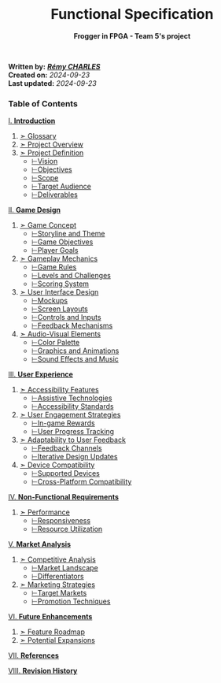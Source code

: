 <!-- PROJECT LOGO -->
<br />
<div align="center">
  <h1 align="center">Functional Specification</h1>
  <p align="center">
    <strong>Frogger in FPGA - Team 5's project</strong>
    <br />
  
  </p>
</div>

</br>

**Written by:** [***Rémy CHARLES***](#) </br>
**Created on:** *2024-09-23* </br>
**Last updated:** *2024-09-23*

<!-- TABLE OF CONTENTS -->

### Table of Contents

[I. **Introduction**](#i-introduction)
   1. [➣ Glossary](#1-glossary)
   2. [➣ Project Overview](#2-project-overview)
   3. [➣ Project Definition](#3-project-definition)
      - [⊢Vision](#vision)
      - [⊢Objectives](#objectives)
      - [⊢Scope](#scope)
      - [⊢Target Audience](#target-audience)
      - [⊢Deliverables](#deliverables)
  
[II. **Game Design**](#ii-game-design)
   1. [➣ Game Concept](#1-game-concept)
      - [⊢Storyline and Theme](#storyline-and-theme)
      - [⊢Game Objectives](#game-objectives)
      - [⊢Player Goals](#player-goals)
   2. [➣ Gameplay Mechanics](#2-gameplay-mechanics)
      - [⊢Game Rules](#game-rules)
      - [⊢Levels and Challenges](#levels-and-challenges)
      - [⊢Scoring System](#scoring-system)
   3. [➣ User Interface Design](#3-user-interface-design)
      - [⊢Mockups](#mockups)
      - [⊢Screen Layouts](#screen-layouts)
      - [⊢Controls and Inputs](#controls-and-inputs)
      - [⊢Feedback Mechanisms](#feedback-mechanisms)
   4. [➣ Audio-Visual Elements](#4-audio-visual-elements)
      - [⊢Color Palette](#color-palette)
      - [⊢Graphics and Animations](#graphics-and-animations)
      - [⊢Sound Effects and Music](#sound-effects-and-music)

[III. **User Experience**](#iii-user-experience)
   1. [➣ Accessibility Features](#1-accessibility-features)
      - [⊢Assistive Technologies](#assistive-technologies)
      - [⊢Accessibility Standards](#accessibility-standards)
   2. [➣ User Engagement Strategies](#2-user-engagement-strategies)
      - [⊢In-game Rewards](#in-game-rewards)
      - [⊢User Progress Tracking](#user-progress-tracking)
   3. [➣ Adaptability to User Feedback](#3-adaptability-to-user-feedback)
      - [⊢Feedback Channels](#feedback-channels)
      - [⊢Iterative Design Updates](#iterative-design-updates)
   4. [➣ Device Compatibility](#4-device-compatibility)
      - [⊢Supported Devices](#supported-devices)
      - [⊢Cross-Platform Compatibility](#cross-platform-compatibility)
  
[IV. **Non-Functional Requirements**](#iv-non-functional-requirements)
   1. [➣ Performance](#1-performance)
      - [⊢Responsiveness](#responsiveness)
      - [⊢Resource Utilization](#resource-utilization)

[V. **Market Analysis**](#v-market-analysis)
   1. [➣ Competitive Analysis](#1-competitive-analysis)
      - [⊢Market Landscape](#market-landscape)
      - [⊢Differentiators](#differentiators)
   2. [➣ Marketing Strategies](#2-marketing-strategies)
      - [⊢Target Markets](#target-markets)
      - [⊢Promotion Techniques](#promotion-techniques)

[VI. **Future Enhancements**](#vi-future-enhancements)
   1. [➣ Feature Roadmap](#1-feature-roadmap)
   2. [➣ Potential Expansions](#2-potential-expansions)

[VII. **References**](#vii-references)

[VIII. **Revision History**](#viii-revision-history)

